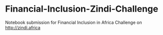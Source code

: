 # Financial-Inclusion-Zindi-Challenge
Notebook submission for Financial Inclusion in Africa Challenge on http://zindi.africa
